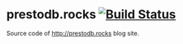 # prestodb.rocks [![Build Status](https://travis-ci.org/prestodb-rocks/site.svg?branch=master)](https://travis-ci.org/prestodb-rocks/site)
Source code of http://prestodb.rocks blog site.
